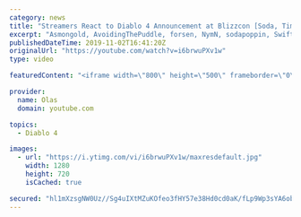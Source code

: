 ```yaml
---
category: news
title: "Streamers React to Diablo 4 Announcement at Blizzcon [Soda, TimTheTatman, forsen, Swifty, Asmongold]"
excerpt: "Asmongold, AvoidingThePuddle, forsen, NymN, sodapoppin, Swifty, and TimTheTatman reacts to the new Diablo 4 announcement. McconnellRet is also ..."
publishedDateTime: 2019-11-02T16:41:20Z
originalUrl: "https://youtube.com/watch?v=i6brwuPXv1w"
type: video

featuredContent: "<iframe width=\"800\" height=\"500\" frameborder=\"0\" src=\"https://www.youtube.com/embed/i6brwuPXv1w\" allow=\"accelerometer; autoplay; encrypted-media; gyroscope; picture-in-picture\" allowfullscreen></iframe>"

provider:
  name: Olas
  domain: youtube.com

topics:
  - Diablo 4

images:
  - url: "https://i.ytimg.com/vi/i6brwuPXv1w/maxresdefault.jpg"
    width: 1280
    height: 720
    isCached: true

secured: "hl1mXzsgNW0Uz//Sg4uIXtMZuKOfeo3fHY57e38Hd0cd0aK/fLp9Wp3sYA6obEl2iu7rjBe6WzDQdLo2PHHjsZOtQ8lo0CYI2JrBCYRDD/HmSMiYIqlNSmom5woomNjJTwEYc5fag60dejQm2qY1TdnrVbs++0NfbN2zbHXtF7Ld/iUe/BUrvbLz/0TrZEJ0A7FlPvBth3mulVMvWttoq0bPA6eqRDq4+RYbw4hENeD7IGgQbig9s5MProRiGDRkY3re1I4h6hI+cTEa6kXlaAAYvK8X3ET4Oog+QoBSdqyBKL7iRt0QcGUTMIVfVymDBhYx8hj4+YxuVx0xj3/2vIWoo82aJeCLTFP+NHpvC3t1MRkfulLKKGRlo0JPuqEfp6Nhj6FhtO+tgn7xRKphiXZF8Hiyk6P0qcRwz0EMyPfkXv5nSN46Ek8zaik2qReP;+zo9wnNaSkhrFzmlU/Td5w=="
---
```


